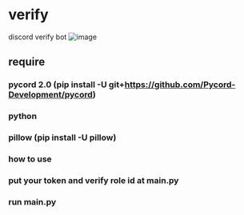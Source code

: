 # verify
discord verify bot
![image](https://media.discordapp.net/attachments/908420691265732648/922322839107952680/2021-12-19_7.01.33.png)


## require
### pycord 2.0 (pip install -U git+https://github.com/Pycord-Development/pycord)
### python 
### pillow (pip install -U pillow)
### how to use
### put your token and verify role id at main.py
### run main.py
